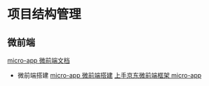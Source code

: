 <!--
 * @Author: TerryMin
 * @Date: 2023-02-22 09:51:10
 * @LastEditors: TerryMin
 * @LastEditTime: 2025-04-13 18:35:04
 * @Description: file not
-->

# 项目结构管理

## 微前端

[micro-app 微前端文档](https://jd-opensource.github.io/micro-app/)

- 微前端搭建
  [micro-app 微前端搭建](https://blog.csdn.net/weixin_41897680/article/details/124014727)
  [上手京东微前端框架 micro-app](https://blog.csdn.net/m0_46171043/article/details/129974770)
